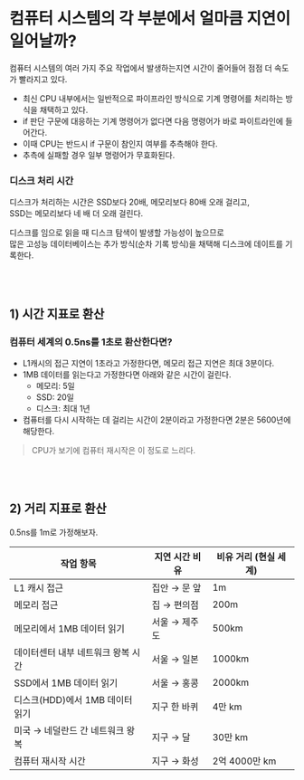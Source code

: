 # 컴퓨터 시스템의 각 부분에서 얼마큼 지연이 일어날까?

컴퓨터 시스템의 여러 가지 주요 작업에서 발생하는지연 시간이 줄어들어 점점 더 속도가 빨라지고 있다.

- 최신 CPU 내부에서는 일반적으로 파이프라인 방식으로 기계 명령어를 처리하는 방식을 채택하고 있다.
- if 판단 구문에 대응하는 기계 명령어가 없다면 다음 명령어가 바로 파이트라인에 들어간다.
- 이때 CPU는 반드시 if 구문이 참인지 여부를 추측해야 한다.
- 추측에 실패할 경우 일부 명령어가 무효화된다.

### 디스크 처리 시간

디스크가 처리하는 시간은 SSD보다 20배, 메모리보다 80배 오래 걸리고,<br />
SSD는 메모리보다 네 배 더 오래 걸린다.

디스크를 임으로 읽을 때 디스크 탐색이 발생할 가능성이 높으므로<br />
많은 고성능 데이터베이스는 추가 방식(순차 기록 방식)을 채택해 디스크에 데이트를 기록한다.

<br />
<br />

## 1) 시간 지표로 환산

### 컴퓨터 세계의 0.5ns를 1초로 환산한다면?

- L1캐시의 접근 지연이 1초라고 가정한다면, 메모리 접근 지연은 최대 3분이다.
- 1MB 데이터를 읽는다고 가정한다면 아래와 같은 시간이 걸린다.
  - 메모리: 5일
  - SSD: 20일
  - 디스크: 최대 1년
- 컴퓨터를 다시 시작하는 데 걸리는 시간이 2분이라고 가정한다면 2분은 5600년에 해당한다.

> CPU가 보기에 컴퓨터 재시작은 이 정도로 느리다.

<br />
<br />

## 2) 거리 지표로 환산

0.5ns를 1m로 가정해보자.

| 작업 항목                          | 지연 시간 비유 | 비유 거리 (현실 세계) |
| ---------------------------------- | -------------- | --------------------- |
| L1 캐시 접근                       | 집안 → 문 앞   | 1m                    |
| 메모리 접근                        | 집 → 편의점    | 200m                  |
| 메모리에서 1MB 데이터 읽기         | 서울 → 제주도  | 500km                 |
| 데이터센터 내부 네트워크 왕복 시간 | 서울 → 일본    | 1000km                |
| SSD에서 1MB 데이터 읽기            | 서울 → 홍콩    | 2000km                |
| 디스크(HDD)에서 1MB 데이터 읽기    | 지구 한 바퀴   | 4만 km                |
| 미국 → 네덜란드 간 네트워크 왕복   | 지구 → 달      | 30만 km               |
| 컴퓨터 재시작 시간                 | 지구 → 화성    | 2억 4000만 km         |

<br />
<br />
